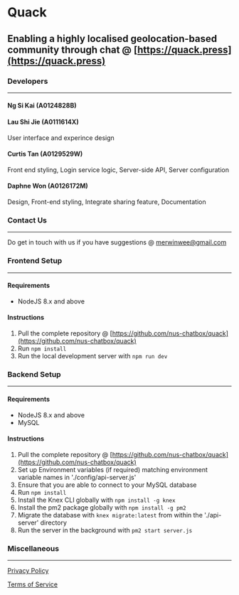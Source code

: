 # Quack

## Enabling a highly localised geolocation-based community through chat @ [https://quack.press](https://quack.press)

### Developers
---
#### Ng Si Kai (A0124828B)


#### Lau Shi Jie (A0111614X)
User interface and experince design

#### Curtis Tan (A0129529W)
Front end styling, Login service logic, Server-side API, Server configuration

#### Daphne Won (A0126172M)
Design, Front-end styling, Integrate sharing feature, Documentation

### Contact Us
---
Do get in touch with us if you have suggestions @ [merwinwee@gmail.com](merwinwee@gmail.com)

### Frontend Setup
---

#### Requirements
- NodeJS 8.x and above

#### Instructions
1. Pull the complete repository @ [https://github.com/nus-chatbox/quack](https://github.com/nus-chatbox/quack)
2. Run `npm install`
3. Run the local development server with `npm run dev`

### Backend Setup
---

#### Requirements
- NodeJS 8.x and above
- MySQL

#### Instructions
1. Pull the complete repository @ [https://github.com/nus-chatbox/quack](https://github.com/nus-chatbox/quack)
2. Set up Environment variables (if required) matching environment variable names in './config/api-server.js'
3. Ensure that you are able to connect to your MySQL database
4. Run `npm install`
5. Install the Knex CLI globally with `npm install -g knex`
6. Install the pm2 package globally with `npm install -g pm2`
7. Migrate the database with `knex migrate:latest` from within the './api-server' directory
8. Run the server in the background with `pm2 start server.js`

### Miscellaneous
---

[Privacy Policy](https://www.quack.press/privacy)

[Terms of Service](https://www.quack.press/terms)

